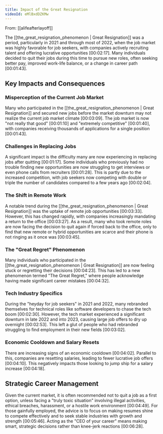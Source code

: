 ```yaml
---
title: Impact of the Great Resignation
videoId: eMlBxdDZKMw
---
```


From: [[alifeafterlayoff]] <br/> 

The [[the_great_resignation_phenomenon | Great Resignation]] was a period, particularly in 2021 and through most of 2022, when the job market was highly favorable for job seekers, with companies actively recruiting talent and offering lucrative opportunities <a class="yt-timestamp" data-t="00:02:17">[00:02:17]</a>. Many individuals decided to quit their jobs during this time to pursue new roles, often seeking better pay, improved work-life balance, or a change in career path <a class="yt-timestamp" data-t="00:01:43">[00:01:43]</a>.

## Key Impacts and Consequences

### Misperception of the Current Job Market
Many who participated in the [[the_great_resignation_phenomenon | Great Resignation]] and secured new jobs before the market downturn may not realize the current job market climate <a class="yt-timestamp" data-t="00:03:09">[00:03:09]</a>. The job market is now "not really that good" <a class="yt-timestamp" data-t="00:01:10">[00:01:10]</a> and "extremely competitive" <a class="yt-timestamp" data-t="00:01:40">[00:01:40]</a>, with companies receiving thousands of applications for a single position <a class="yt-timestamp" data-t="00:01:43">[00:01:43]</a>.

### Challenges in Replacing Jobs
A significant impact is the difficulty many are now experiencing in replacing jobs after quitting <a class="yt-timestamp" data-t="00:01:17">[00:01:17]</a>. Some individuals who previously had no trouble finding new opportunities are now struggling to get interviews or even phone calls from recruiters <a class="yt-timestamp" data-t="00:01:28">[00:01:28]</a>. This is partly due to the increased competition, with job seekers now competing with double or triple the number of candidates compared to a few years ago <a class="yt-timestamp" data-t="00:02:04">[00:02:04]</a>.

### The Shift in Remote Work
A notable trend during the [[the_great_resignation_phenomenon | Great Resignation]] was the uptake of remote job opportunities <a class="yt-timestamp" data-t="00:03:33">[00:03:33]</a>. However, this has changed rapidly, with companies increasingly mandating a return to the office <a class="yt-timestamp" data-t="00:03:27">[00:03:27]</a>. As a result, many who took remote roles are now facing the decision to quit again if forced back to the office, only to find that new remote or hybrid opportunities are scarce and their phone is not ringing as it once was <a class="yt-timestamp" data-t="00:03:45">[00:03:45]</a>.

### The "Great Regret" Phenomenon
Many individuals who participated in the [[the_great_resignation_phenomenon | Great Resignation]] are now feeling stuck or regretting their decisions <a class="yt-timestamp" data-t="00:04:23">[00:04:23]</a>. This has led to a new phenomenon termed "The Great Regret," where people acknowledge having made significant career mistakes <a class="yt-timestamp" data-t="00:04:32">[00:04:32]</a>.

### Tech Industry Specifics
During the "heyday for job seekers" in 2021 and 2022, many rebranded themselves for technical roles like software developers to chase the tech boom <a class="yt-timestamp" data-t="00:02:30">[00:02:30]</a>. However, the tech market experienced a significant downturn in late 2022 and into 2023, causing large job offers to dry up overnight <a class="yt-timestamp" data-t="00:02:53">[00:02:53]</a>. This left a glut of people who had rebranded struggling to find employment in their new fields <a class="yt-timestamp" data-t="00:03:02">[00:03:02]</a>.

### Economic Cooldown and Salary Resets
There are increasing signs of an economic cooldown <a class="yt-timestamp" data-t="00:04:02">[00:04:02]</a>. Parallel to this, companies are resetting salaries, leading to fewer lucrative job offers <a class="yt-timestamp" data-t="00:04:10">[00:04:10]</a>. This negatively impacts those looking to jump ship for a salary increase <a class="yt-timestamp" data-t="00:04:18">[00:04:18]</a>.

## Strategic Career Management
Given the current market, it is often recommended not to quit a job as a first option, unless facing a "truly toxic situation" involving illegal activities, ethical breaches, harassment, or a hostile work environment <a class="yt-timestamp" data-t="00:04:49">[00:04:49]</a>. For those gainfully employed, the advice is to focus on making resumes shine to compete effectively and to seek stable industries with growth and strength <a class="yt-timestamp" data-t="00:05:46">[00:05:46]</a>. Acting as the "CEO of your career" means making smart, strategic decisions rather than knee-jerk reactions <a class="yt-timestamp" data-t="00:06:28">[00:06:28]</a>.